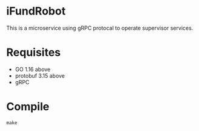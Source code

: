 # iFundRobot

This is a microservice using gRPC protocal to operate supervisor services.

# Requisites
  * GO 1.16 above
  * protobuf 3.15 above
  * gRPC 

# Compile

`make`